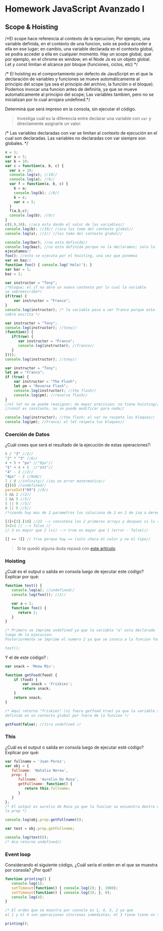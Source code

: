
# Homework JavaScript Avanzado I

## Scope & Hoisting

/*El scope hace referencia al contexto de la ejecucion; 
Por ejemplo, una variable definida, en el contexto de una funcion,
solo se podra acceder a ella en ese lugar; en cambio, una variable
declarada en el contexto global, se podra acceder a ella en cualquier
momento. Hay un scope global, que por ejemplo, en el chrome es window;
en el Node Js es un objeto global.
Let y const limitan el alcance por bloque (funciones, ciclos, etc) */

/* El hoisting es el comportamiento por defecto de JavaScript en el que la declaración de variables y funciones se mueve automáticamente al principio del scope (ya sea el principio del archivo, la función o el bloque). Podemos invocar una funcion antes de definirla, ya que se mueve
automaticamente al principio del scope; Las variables tambien, pero
no se inicializan por lo cual arrojara undefined.*/

Determiná que será impreso en la consola, sin ejecutar el código.

> Investiga cuál es la diferencia entre declarar una variable con `var` y directamente asignarle un valor.

/* Las variables declaradas con var se limitan al contexto de ejecución en el cual son declaradas. Las variables no declaradas con var siempre son globales. */

```javascript
x = 1;
var a = 5;
var b = 10;
var c = function(a, b, c) {
  var x = 10;
  console.log(x); //10//
  console.log(a); //8//
  var f = function(a, b, c) {
    b = a;
    console.log(b); //8//
    b = c; 
    var x = 5;
  }
  f(a,b,c);
  console.log(b); //9//
}
c(8,9,10); //aca esta dando el valor de las variables//
console.log(b); //10// //aca los toma del contexto global//
console.log(x); //1// //los toma del contexto global//
```

```javascript
console.log(bar); //no esta definida//
console.log(baz); //no esta definida porque no la declaramos; solo la
ejecutamos//
foo(); //esto se ejecuta por el hoisting, una vez que ponemos
var en baz//
function foo() { console.log('Hola!'); }
var bar = 1;
baz = 2;
```

```javascript
var instructor = "Tony";    
/*bloque; el if no abre un nuevo contexto por lo cual la variable
se sobreescribe*/
if(true) {           
    var instructor = "Franco";
}
console.log(instructor); /* la variable pasa a ser franco porque esta
sobre escrita */
```

```javascript
var instructor = "Tony";
console.log(instructor); //tony//
(function() {
   if(true) {
      var instructor = "Franco"; 
      console.log(instructor); //franco//
   }
})();
console.log(instructor); //tony//
```

```javascript
var instructor = "Tony";
let pm = "Franco";
if (true) {
    var instructor = "The Flash";
    let pm = "Reverse Flash";
    console.log(instructor); //the flash//
    console.log(pm); //reverse flash//
}
//el let no se puede reasignar; da mayor precision; no tiene hoisting//
//const es constante, no se puede modificar para nada//

console.log(instructor); //the flash; el var no respeta los bloques//
console.log(pm); //Franco; el let respeta los bloques//
```


### Coerción de Datos

¿Cuál crees que será el resultado de la ejecución de estas operaciones?:

```javascript
6 / "3" //2//
"2" * "3" //6//
4 + 5 + "px" //"9px"//
"$" + 4 + 5  //"$45"//
"4" - 2 //2//
"4px" - 2 //NaN//
7 / 0 //infinity// //es un error matermatico//
{}[0] //undefined//
parseInt("09") //9//
5 && 2 //2//
2 && 5 //5//
5 || 0 //5//
0 || 5 //5//
/*cuando hay mas de 2 parametros los soluciona de 2 en 2 de izq a derecha*/

[3]+[3]-[10] //23 --> concatena los 2 primeros arrays y despues si lo resta (el - lo resta, el + concatena los arrays) //
3>2>1 // --> false //
// 3 es mayor que 2 (si) --> true es mayor que 1 (error - false)//

[] == ![] // true porque hay == (solo checa el valor y no el tipo//
```

> Si te quedó alguna duda repasá con [este artículo](http://javascript.info/tutorial/object-conversion).


### Hoisting

¿Cuál es el output o salida en consola luego de ejecutar este código? Explicar por qué:

```javascript
function test() {
   console.log(a); //undefined//
   console.log(foo()); //2//

   var a = 1;
   function foo() {
      return 2;
   }
}

/* Primero se imprime undefined ya que la variable "a" esta declarada
luego de la ejecucion;
Posteriormente se imprime el numero 2 ya que se invoca a la funcion foo;

test();
```

Y el de este código? :

```javascript
var snack = 'Meow Mix';

function getFood(food) {
    if (food) {
        var snack = 'Friskies';
        return snack;
    }
    return snack;
}

/* Aqui retorna "friskies" (si fuera getfood true) ya que la variable snack = "meow mix" esta
definida en un contecto global por fuera de la funcion */

getFood(false); //tira undefined //
```

### This

¿Cuál es el output o salida en consola luego de ejecutar esté código? Explicar por qué:

```javascript
var fullname = 'Juan Perez';
var obj = {
   fullname: 'Natalia Nerea',
   prop: {
      fullname: 'Aurelio De Rosa',
      getFullname: function() {
         return this.fullname;
      }
   }
};
/* El output es aurelio de Rosa ya que la funcion se encuentra dentro de la prop; por ende, se encuentra dentro del contexto de ejecucion de
la prop */

console.log(obj.prop.getFullname());

var test = obj.prop.getFullname;

console.log(test());
/* Aca retorna undefined//
```

### Event loop

Considerando el siguiente código, ¿Cuál sería el orden en el que se muestra por consola? ¿Por qué?

```javascript
function printing() {
   console.log(1);
   setTimeout(function() { console.log(2); }, 1000);
   setTimeout(function() { console.log(3); }, 0);
   console.log(4);
}

/* El orden que se muestra por consola es 1, 4, 3, 2 ya que  
el 1 y el 4 son operaciones síncronas inmediatas; el 3 tiene tiene un timeout que no tarda nada y el 2 tiene un timeout de 1000  (ambas van al call back o fila de tareas)*/

printing();
```


